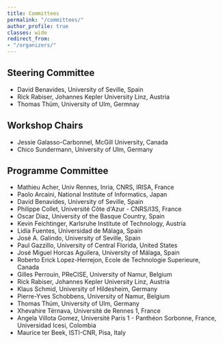 ```yaml
---
title: Committees
permalink: "/committees/"
author_profile: true
classes: wide
redirect_from:
- "/organizers/"
---
```


## Steering Committee
* David Benavides, University of Seville, Spain
* Rick Rabiser, Johannes Kepler University Linz, Austria
* Thomas Thüm, University of Ulm, Germnay

## Workshop Chairs
* Jessie Galasso-Carbonnel, McGill University, Canada
* Chico Sundermann, University of Ulm, Germany

## Programme Committee
* Mathieu Acher, Univ Rennes, Inria, CNRS, IRISA, France
* Paolo Arcaini, National Institute of Informatics, Japan
* David Benavides, University of Seville, Spain
* Philippe Collet, Université Côte d'Azur - CNRS/I3S, France
* Oscar Diaz, University of the Basque Country, Spain
* Kevin Feichtinger, Karlsruhe Institute of Technology, Austria
* Lidia Fuentes, Universidad de Málaga, Spain
* José A. Galindo, University of Seville, Spain
* Paul Gazzillo, University of Central Florida, United States
* José Miguel Horcas Aguilera, University of Málaga, Spain
* Roberto Erick Lopez-Herrejon, Ecole de Technologie Superieure, Canada
* Gilles Perrouin, PReCISE, University of Namur, Belgium
* Rick Rabiser, Johannes Kepler University Linz, Austria
* Klaus Schmid, University of Hildesheim, Germany
* Pierre-Yves	Schobbens,	University of Namur, Belgium
* Thomas Thüm, University of Ulm, Germany
* Xhevahire Tërnava, Université de Rennes 1, France
* Angela Villota Gomez, Université Paris 1 - Panthéon Sorbonne, France, Universidad Icesi, Colombia
* Maurice ter Beek, ISTI-CNR, Pisa, Italy
